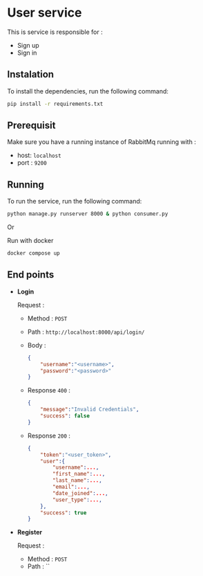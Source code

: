 # User service

This is service is responsible for :

- Sign up
- Sign in

## Instalation

To install the dependencies, run the following command:

```bash
pip install -r requirements.txt
```

## Prerequisit

Make sure you have a running instance of RabbitMq running with :

- host: `localhost`
- port : `9200`

## Running

To run the service, run the following command:

```bash
python manage.py runserver 8000 & python consumer.py
```

Or

Run with docker

```bash
docker compose up
```

## End points

- **Login**

    Request :

  - Method : `POST`
  - Path : `http://localhost:8000/api/login/`
  - Body :

    ```json
    {
        "username":"<username>",
        "password":"<password>"
    }
    ```

  - Response `400` :

    ```json
    {
        "message":"Invalid Credentials",
        "success": false
    }
    ```

  - Response `200` :

    ```json
    {
        "token":"<user_token>",
        "user":{
            "username":...,
            "first_name":...,
            "last_name":...,
            "email":...,
            "date_joined":...,
            "user_type":...,
        },
        "success": true
    }
    ```

- **Register**

    Request :
  - Method : `POST`
  - Path : ``
